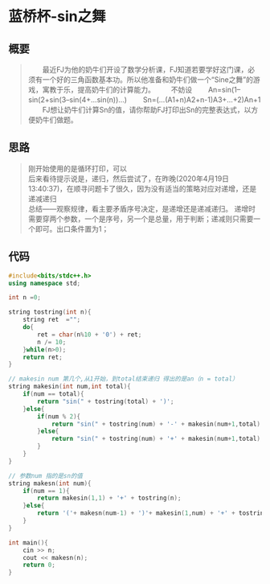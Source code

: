 # 蓝桥杯-sin之舞

## 概要

> 　　最近FJ为他的奶牛们开设了数学分析课，FJ知道若要学好这门课，必须有一个好的三角函数基本功。所以他准备和奶牛们做一个“Sine之舞”的游戏，寓教于乐，提高奶牛们的计算能力。
　　不妨设
　　An=sin(1–sin(2+sin(3–sin(4+...sin(n))...)
　　Sn=(...(A1+n)A2+n-1)A3+...+2)An+1
　　FJ想让奶牛们计算Sn的值，请你帮助FJ打印出Sn的完整表达式，以方便奶牛们做题。

## 思路

> 刚开始使用的是循环打印，可以  
> 后来看待提示说是，递归，然后尝试了，在昨晚(2020年4月19日13:40:37)，在顺寻问题卡了很久，因为没有适当的策略对应对递增，还是递减递归  
> 总结——观察规律，看主要矛盾序号决定，是递增还是递减递归。  递增时需要穿两个参数，一个是序号，另一个是总量，用于判断；递减则只需要一个即可。出口条件置为1；  

## 代码

```C++
#include<bits/stdc++.h>
using namespace std;

int n =0;

string tostring(int n){
	string ret  ="";
	do{
		ret = char(n%10 + '0') + ret;
		n /= 10;
	}while(n>0);
	return ret;
}

// makesin num 第几个,从1开始，到total结束递归 得出的是an（n = total） 
string makesin(int num,int total){
	if(num == total){
		return "sin(" + tostring(total) + ')';
	}else{
		if(num % 2){
			return "sin(" + tostring(num) + '-' + makesin(num+1,total) + ')';
		}else{
			return "sin(" + tostring(num) + '+' + makesin(num+1,total) + ')';
		}
	}
}

// 参数num 指的是sn的值 
string makesn(int num){
	if(num == 1){
		return makesin(1,1) + '+' + tostring(n);
	}else{
		return '('+ makesn(num-1) + ')'+ makesin(1,num) + '+' + tostring(n+1-num);
	}
}

int main(){
	cin >> n;
	cout << makesn(n);
	return 0;
}
```
